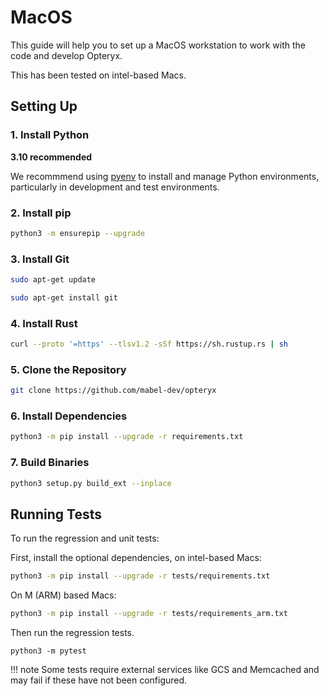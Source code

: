 # MacOS

This guide will help you to set up a MacOS workstation to work with the code and develop Opteryx.

This has been tested on intel-based Macs.

## Setting Up

### 1. Install Python 

**3.10 recommended**

We recommmend using [pyenv](https://github.com/pyenv/pyenv) to install and manage Python environments, particularly in development and test environments.

### 2. Install pip   

~~~bash
python3 -m ensurepip --upgrade
~~~

### 3. Install Git   

~~~bash
sudo apt-get update
~~~

~~~bash
sudo apt-get install git
~~~

### 4. Install Rust

~~~bash
curl --proto '=https' --tlsv1.2 -sSf https://sh.rustup.rs | sh
~~~

### 5. Clone the Repository    

~~~bash
git clone https://github.com/mabel-dev/opteryx
~~~

### 6. Install Dependencies   

~~~bash
python3 -m pip install --upgrade -r requirements.txt
~~~

### 7. Build Binaries   

~~~bash
python3 setup.py build_ext --inplace
~~~

## Running Tests

To run the regression and unit tests:

First, install the optional dependencies, on intel-based Macs:

~~~bash
python3 -m pip install --upgrade -r tests/requirements.txt
~~~

On M (ARM) based Macs:

~~~bash
python3 -m pip install --upgrade -r tests/requirements_arm.txt
~~~


Then run the regression tests.

~~~
python3 -m pytest
~~~

!!! note
    Some tests require external services like GCS and Memcached and may fail if these have not been configured.